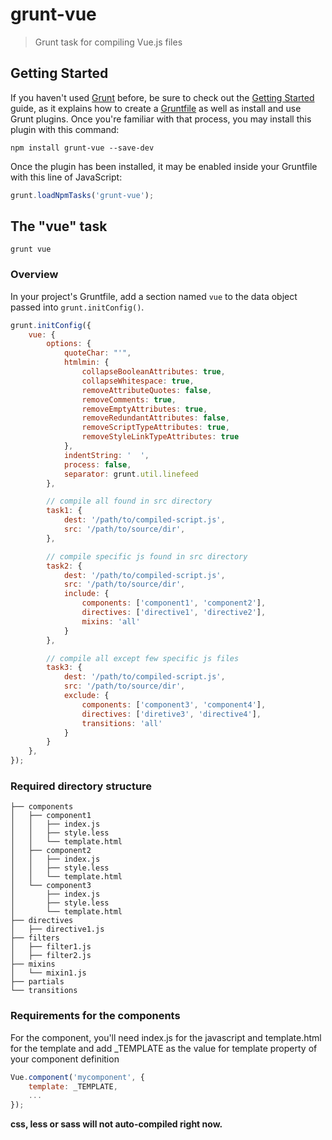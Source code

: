 # grunt-vue

> Grunt task for compiling Vue.js files

## Getting Started
If you haven't used [Grunt](http://gruntjs.com/) before, be sure to check out the [Getting Started](http://gruntjs.com/getting-started) guide, as it explains how to create a [Gruntfile](http://gruntjs.com/sample-gruntfile) as well as install and use Grunt plugins. Once you're familiar with that process, you may install this plugin with this command:

```shell
npm install grunt-vue --save-dev
```

Once the plugin has been installed, it may be enabled inside your Gruntfile with this line of JavaScript:

```js
grunt.loadNpmTasks('grunt-vue');
```

## The "vue" task
```shell
grunt vue
```

### Overview
In your project's Gruntfile, add a section named `vue` to the data object passed into `grunt.initConfig()`.

```js
grunt.initConfig({
    vue: {
        options: {
            quoteChar: "'",
            htmlmin: {
                collapseBooleanAttributes: true,
                collapseWhitespace: true,
                removeAttributeQuotes: false,
                removeComments: true,
                removeEmptyAttributes: true,
                removeRedundantAttributes: false,
                removeScriptTypeAttributes: true,
                removeStyleLinkTypeAttributes: true
            },
            indentString: '  ',
            process: false,
            separator: grunt.util.linefeed
        },

        // compile all found in src directory
        task1: {
            dest: '/path/to/compiled-script.js',
            src: '/path/to/source/dir',
        },

        // compile specific js found in src directory
        task2: {
            dest: '/path/to/compiled-script.js',
            src: '/path/to/source/dir',
            include: {
                components: ['component1', 'component2'],
                directives: ['directive1', 'directive2'],
                mixins: 'all'
            }
        },

        // compile all except few specific js files
        task3: {
            dest: '/path/to/compiled-script.js',
            src: '/path/to/source/dir',
            exclude: {
                components: ['component3', 'component4'],
                directives: ['diretive3', 'directive4'],
                transitions: 'all'
            }
        }
    },
});
```

### Required directory structure

```shell
├── components
│   ├── component1
│   │   ├── index.js
│   │   ├── style.less
│   │   └── template.html
│   ├── component2
│   │   ├── index.js
│   │   ├── style.less
│   │   └── template.html
│   └── component3
│       ├── index.js
│       ├── style.less
│       └── template.html
├── directives
│   ├── directive1.js
├── filters
│   ├── filter1.js
│   ├── filter2.js
├── mixins
│   └── mixin1.js
├── partials
└── transitions
```

### Requirements for the components
For the component, you'll need index.js for the javascript and template.html for the template and add _TEMPLATE as the value for template property of your component definition

```js
Vue.component('mycomponent', {
    template: _TEMPLATE,
    ...
});
```

**css, less or sass will not auto-compiled right now.**